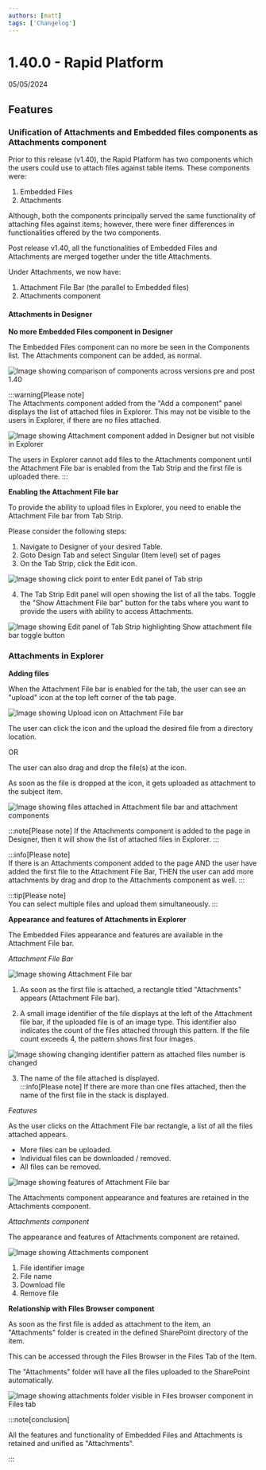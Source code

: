 ```yaml
---
authors: [matt]
tags: ['Changelog']
---
```


# 1.40.0 - Rapid Platform

05/05/2024

## Features
### Unification of Attachments and Embedded files components as Attachments component

Prior to this release (v1.40), the Rapid Platform has two components which the users could use to attach files against table items. These components were:
1. Embedded Files
2. Attachments

Although, both the components principally served the same functionality of attaching files against items; however, there were finer differences in functionalities offered by the two components. 

Post release v1.40, all the functionalities of Embedded Files and Attachments are merged together under the title Attachments.

Under Attachments, we now have:
1. Attachment File Bar (the parallel to Embedded files)
2. Attachments component

#### Attachments in Designer

**No more Embedded Files component in Designer**

The Embedded Files component can no more be seen in the Components list. The Attachments component can be added, as normal.

![Image showing comparison of components across versions pre and post 1.40](<Attachments 1.png>)

:::warning[Please note]  
The Attachments component added from the "Add a component" panel  displays the list of attached files in Explorer. This may not be visible to the users in Explorer, if there are no files attached.

![Image showing Attachment component added in Designer but not visible in Explorer](<Attachments 2.png>)

The users in Explorer cannot add files to the Attachments component until the Attachment File bar is enabled from the Tab Strip and the first file is uploaded there.
:::   

**Enabling the Attachment File bar**

To provide the ability to upload files in Explorer, you need to enable the Attachment File bar from Tab Strip.

Please consider the following steps:

1. Navigate to Designer of your desired Table.  
2. Goto Design Tab and select Singular (Item level) set of pages
3. On the Tab Strip, click the Edit icon.

![Image showing click point to enter Edit panel of Tab strip](<Attachments 3.png>)

4. The Tab Strip Edit panel will open showing the list of all the tabs. Toggle the "Show Attachment File bar" button for the tabs where you want to provide the users with ability to access Attachments.

![Image showing Edit panel of Tab Strip highlighting Show attachment file bar toggle button](<Attachments 4.png>)


### Attachments in Explorer

**Adding files**

When the Attachment File bar is enabled for the tab, the user can see an "upload" icon at the top left corner of the tab page.

![Image showing Upload icon on Attachment File bar](<Attachments 5.png>)

The user can click the icon and the upload the desired file from a directory location. 

OR 

The user can also drag and drop the file(s) at the icon.

As soon as the file is dropped at the icon, it gets uploaded as attachment to the subject item.

![Image showing files attached in Attachment file bar and attachment components](<Attachments 6.png>)

:::note[Please note]
If the Attachments component is added to the page in Designer, then it will show the list of attached files in Explorer.
:::  

:::info[Please note]  
If there is an Attachments component added to the page 
AND 
the user have added the first file to the Attachment File Bar, 
THEN
the user can add more attachments by drag and drop to the Attachments component as well.
:::  

:::tip[Please note]  
You can select multiple files and upload them simultaneously.
:::



**Appearance and features of Attachments in Explorer**

The Embedded Files appearance and features are available in the Attachment File bar. 

_Attachment File Bar_  

![Image showing Attachment File bar](<Attachments 8.png>)

1. As soon as the first file is attached, a rectangle titled "Attachments" appears (Attachment File bar). 

2. A small image identifier of the file displays at the left of the Attachment file bar, if the uploaded file is of an image type.
This identifier also indicates the count of the files attached through this pattern. If the file count exceeds 4, the pattern shows first four images.

![Image showing changing identifier pattern as attached files number is changed](<Attachments 7.png>)

3. The name of the file attached is displayed.   
:::info[Please note]
If there are more than one files attached, then the name of the first file in the stack is displayed.

*Features*

As the user clicks on the Attachment File bar rectangle, a list of all the files attached appears. 

- More files can be uploaded.
- Individual files can be downloaded / removed.
- All files can be removed.

![Image showing features of Attachment File bar](<Attachments 9.png>)

The Attachments component appearance and features are retained in the Attachments component.

_Attachments component_

The appearance and features of Attachments component are retained.

![Image showing Attachments component](<Attachments 10.png>)

1. File identifier image
2. File name
3. Download file 
4. Remove file

**Relationship with Files Browser component**

As soon as the first file is added as attachment to the item, an "Attachments" folder is created in the defined SharePoint directory of the item. 

This can be accessed through the Files Browser in the Files Tab of the Item. 

The "Attachments" folder will have all the files uploaded to the SharePoint automatically.

![Image showing attachments folder visible in Files browser component in Files tab](<Attachments 11.png>)

:::note[conclusion]

All the features and functionality of Embedded Files and Attachments is retained and unified as "Attachments".

:::
